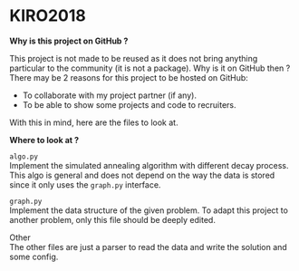 # KIRO2018
**Why is this project on GitHub ?**

This project is not made to be reused as it does not bring anything particular
to the community (it is not a package).
Why is it on GitHub then ?
There may be 2 reasons for this project to be hosted on GitHub:
- To collaborate with my project partner (if any).
- To be able to show some projects and code to recruiters.

With this in mind, here are the files to look at.

**Where to look at ?**

```algo.py```  
Implement the simulated annealing algorithm with different decay process.
This algo is general and does not depend on the way the data is stored since
it only uses the ```graph.py``` interface.

```graph.py```  
Implement the data structure of the given problem. To adapt this project to
another problem, only this file should be deeply edited.

Other  
The other files are just a parser to read the data and write the solution and
some config.
